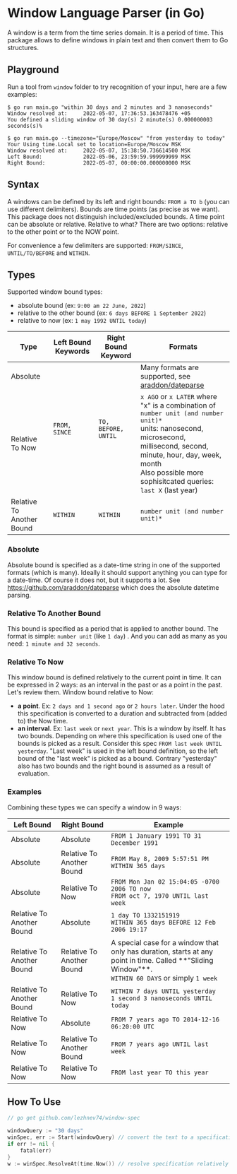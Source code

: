 # Window Language Parser (in Go)

A window is a term from the time series domain. It is a period of time.
This package allows to define windows in plain text and then convert them to Go structures.

## Playground

Run a tool from `window` folder to try recognition of your input, here are a few examples:

```shell
$ go run main.go "within 30 days and 2 minutes and 3 nanoseconds"
Window resolved at:     2022-05-07, 17:36:53.163478476 +05
You defined a sliding window of 30 day(s) 2 minute(s) 0.000000003 seconds(s)% 

$ go run main.go --timezone="Europe/Moscow" "from yesterday to today"
Your Using time.Local set to location=Europe/Moscow MSK 
Window resolved at:     2022-05-07, 15:38:50.736614500 MSK
Left Bound:             2022-05-06, 23:59:59.999999999 MSK
Right Bound:            2022-05-07, 00:00:00.000000000 MSK
```

## Syntax

A windows can be defined by its left and right bounds: `FROM a TO b` (you can use different delimiters). Bounds are time
points (as precise as we want).
This package does not distinguish included/excluded bounds. A time point can be absolute or relative. Relative to what?
There are two options: relative to the other point or to the NOW point.

For convenience a few delimiters are supported: `FROM/SINCE`, `UNTIL/TO/BEFORE` and `WITHIN`.

## Types

Supported window bound types:

- absolute bound (ex: `9:00 am 22 June, 2022`)
- relative to the other bound (ex: `6 days BEFORE 1 September 2022`)
- relative to now (ex: `1 may 1992 UNTIL today`)

<table>
  <thead>
    <tr>
      <th>Type</th>
      <th>Left Bound Keywords</th>
      <th>Right Bound Keyword</th>
      <th>Formats</th>
    </tr>
  </thead>
  <tr>
    <td>Absolute</td>
    <td rowspan="2"><code>FROM, SINCE</code></td>
    <td rowspan="2"><code>TO, BEFORE, UNTIL</code></td>
    <td>Many formats are supported, see <a href="https://github.com/araddon/dateparse">araddon/dateparse</a></td>
  </tr>
  <tr>
    <td>Relative To Now</td>
    <td>
      <code>x AGO</code> or <code>x LATER</code> where "x" is a combination of <code>number unit (and number unit)*</code>
      <br> units: nanosecond, microsecond, millisecond, second, minute, hour, day, week, month
      <br> Also possible more sophisitcated queries: <code>last X</code> (last year)
    </td>
  </tr>
  <tr>
    <td>Relative To Another Bound</td>
    <td><code>WITHIN</code></td>
    <td><code>WITHIN</code></td>
    <td><code>number unit (and number unit)*</code></td>
  </tr>
</table>

### Absolute

Absolute bound is specified as a date-time string in one of the supported formats (which is many). Ideally it should
support anything you can type for a date-time. Of course it does not, but it supports a lot.
See https://github.com/araddon/dateparse which does the absolute datetime parsing.

### Relative To Another Bound

This bound is specified as a period that is applied to another bound. The format is simple: `number unit` (like `1 day`)
. And you can add as many as you need: `1 minute and 32 seconds`.

### Relative To Now

This window bound is defined relatively to the current point in time.
It can be expressed in 2 ways: as an interval in the past or as a point in the past. Let's review them.
Window bound relative to Now:

- **a point**. Ex: `2 days and 1 second ago` or `2 hours later`. Under the hood this specification is converted to a
  duration and subtracted from (added to)  the Now time.
- **an interval**. Ex: `last week` or `next year`. This is a window by itself. It has two bounds. Depending on where
  this specification
  is used one of the bounds is picked as a result. Consider this spec `FROM last week UNTIL yesterday`. "Last week" is
  used in the left bound definition, so the left bound of the "last week" is picked as a bound. Contrary "yesterday"
  also has two bounds and the right bound is assumed as a result of evaluation.

### Examples

Combining these types we can specify a window in 9 ways:
<table>
    <thead>
    <tr>
        <th>Left Bound</th>        
        <th>Right Bound</th>
        <th>Example</th>        
    </tr>
    </thead>
    <tr>
        <td>Absolute</td>
        <td>Absolute</td>
        <td>
          <code>FROM 1 January 1991 TO 31 December 1991</code>
        </td>
    </tr>
    <tr>
        <td>Absolute</td>
        <td>Relative To Another Bound</td>
        <td>
          <code>FROM May 8, 2009 5:57:51 PM WITHIN 365 days</code>
        </td>
    </tr>
    <tr>
        <td>Absolute</td>
        <td>Relative To Now</td>
        <td>
          <code>FROM Mon Jan 02 15:04:05 -0700 2006 TO now</code>
          <br>
          <code>FROM oct 7, 1970 UNTIL last week</code>
        </td>
    </tr>
    <tr>
        <td>Relative To Another Bound</td>
        <td>Absolute</td>
        <td>
            <code>1 day TO 1332151919</code>
            <br>
            <code>WITHIN 365 days BEFORE 12 Feb 2006 19:17</code>
        </td>
    </tr>
    <tr>
        <td>Relative To Another Bound</td>
        <td>Relative To Another Bound</td>
        <td>
            A special case for a window that only has duration, starts at any point in time. 
            Called **"Sliding Window"**.
            <br>
            <code>WITHIN 60 DAYS</code> or simply <code>1 week</code>
        </td>
    </tr>
    <tr>
        <td>Relative To Another Bound</td>
        <td>Relative To Now</td>
        <td>
          <code>WITHIN 7 days UNTIL yesterday</code>
          <br>
          <code>1 second 3 nanoseconds UNTIL today</code>
        </td>
    </tr>
    <tr>
        <td>Relative To Now</td>
        <td>Absolute</td>
        <td><code>FROM 7 years ago TO 2014-12-16 06:20:00 UTC</code></td>
    </tr>
    <tr>
        <td>Relative To Now</td>
        <td>Relative To Another Bound</td>
        <td><code>FROM 7 years ago UNTIL last week</code></td>
    </tr>
    <tr>
        <td>Relative To Now</td>
        <td>Relative To Now</td>
        <td><code>FROM last year TO this year</code></td>
    </tr>
</table>

## How To Use

```go
// go get github.com/lezhnev74/window-spec

windowQuery := "30 days"
winSpec, err := Start(windowQuery) // convert the text to a specification data structure
if err != nil {
    fatal(err)
}
w := winSpec.ResolveAt(time.Now()) // resolve specification relatively to a given time 
```